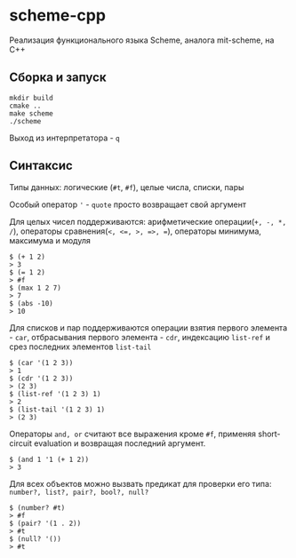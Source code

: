 # scheme-cpp
Реализация функционального языка Scheme, аналога mit-scheme, на C++


## Сборка и запуск

```console
mkdir build
cmake ..
make scheme
./scheme
```

Выход из интерпретатора - `q`

## Синтаксис

Типы данных: логические (`#t`, `#f`), целые числа, списки, пары

Особый оператор `'` - `quote` просто возвращает свой аргумент

Для целых чисел поддерживаются: арифметические операции(`+, -, *, /`), операторы сравнения(`<, <=, >, =>, =`), операторы минимума, максимума и модуля

```console
$ (+ 1 2)
> 3
$ (= 1 2)
> #f
$ (max 1 2 7)
> 7
$ (abs -10)
> 10
```

Для списков и пар поддерживаются операции взятия первого элемента - `car`, отбрасывания первого элемента - `cdr`, индексацию `list-ref` и срез последних элементов `list-tail`

```console
$ (car '(1 2 3))
> 1
$ (cdr '(1 2 3))
> (2 3)
$ (list-ref '(1 2 3) 1)
> 2
$ (list-tail '(1 2 3) 1)
> (2 3)
```

Операторы `and, or` считают все выражения кроме `#f`, применяя short-circuit evaluation и возвращая последний аргумент.

```console
$ (and 1 '1 (+ 1 2))
> 3
```

Для всех объектов можно вызвать предикат для проверки его типа: `number?, list?, pair?, bool?, null?` 
```console
$ (number? #t)
> #f
$ (pair? '(1 . 2))
> #t
$ (null? '())
> #t
```